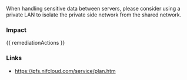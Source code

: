 
When handling sensitive data between servers, please consider using a private LAN to isolate the private side network from the shared network.


### Impact
<!-- Add Impact here -->

<!-- DO NOT CHANGE -->
{{ remediationActions }}

### Links
- https://pfs.nifcloud.com/service/plan.htm


